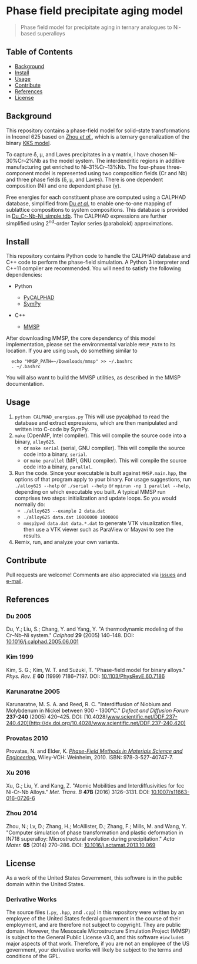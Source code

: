 # Phase field precipitate aging model

> Phase field model for precipitate aging in ternary analogues to Ni-based superalloys



## Table of Contents

- [Background](#background)
- [Install](#install)
- [Usage](#usage)
- [Contribute](#contribute)
- [References](#references)
- [License](#license)



## Background

This repository contains a phase-field model for solid-state transformations in
Inconel 625 based on [Zhou *et al.*](#zhou-2014), which is a ternary generalization
of the binary [KKS model](#kim-1999).

To capture δ, μ, and Laves precipitates in a γ matrix, I have
chosen Ni–30%Cr–2%Nb as the model system. The interdendritic regions in
additive manufacturing get enriched to Ni–31%Cr–13%Nb.
The four-phase three-component model is represented using two composition fields
(Cr and Nb) and three phase fields (δ, μ, and Laves). There is one
dependent composition (Ni) and one dependent phase (γ).

Free energies for each constituent phase are computed using a CALPHAD database,
simplified from [Du *et al.*](#du-2005) to enable one-to-one mapping of sublattice
compositions to system compositions. This database is provided in
[Du_Cr-Nb-Ni_simple.tdb](Du_Cr-Nb-Ni_simple.tdb). The CALPHAD expressions are
further simplified using 2<sup>nd</sup>-order Taylor series (paraboloid)
approximations.



## Install

This repository contains Python code to handle the CALPHAD database and C++
code to perform the phase-field simulation. A Python 3 interpreter and C++11
compiler are recommended. You will need to satisfy the following dependencies:

- Python
  - [PyCALPHAD](http://pycalphad.readthedocs.io/en/latest/)
  - [SymPy](http://www.sympy.org/en/index.html)

- C++
  - [MMSP](https://github.com/mesoscale/mmsp)
  
After downloading MMSP, the core dependency of this model implementation,
please set the environmental variable ```MMSP_PATH``` to its location. If
you are using ```bash```, do something similar to

```
  echo "MMSP_PATH=~/Downloads/mmsp" >> ~/.bashrc
  . ~/.bashrc
```

You will also want to build the MMSP utilities,
as described in the MMSP documentation.



## Usage

1. ```python CALPHAD_energies.py```
   This will use pycalphad to read the database and extract expressions,
   which are then manipulated and written into C-code by SymPy.
2. ```make``` (OpenMP, Intel compiler).
   This will compile the source code into a binary, ```alloy625```.
   - or ```make serial``` (serial, GNU compiler).
     This will compile the source code into a binary, ```serial```.
   - or ```make parallel``` (MPI, GNU compiler).
     This will compile the source code into a binary, ```parallel```.
3. Run the code. Since your executable is built against ```MMSP.main.hpp```,
   the options of that program apply to your binary. For usage suggestions,
   run ```./alloy625 --help``` or ```./serial --help``` or
   ```mpirun -np 1 parallel --help```, depending on which executable you built.
   A typical MMSP run comprises two steps: initialization and update loops.
   So you would normally do:
   - ```./alloy625 --example 2 data.dat```
   - ```./alloy625 data.dat 10000000 1000000```
   - ```mmsp2pvd data.dat data.*.dat``` to generate VTK visualization files,
     then use a VTK viewer such as ParaView or Mayavi to see the results.
4. Remix, run, and analyze your own variants.



## Contribute

Pull requests are welcome! Comments are also appreciated via [issues](https://github.com/usnistgov/phasefield-precipitate-aging/issues) and [e-mail](mailto:trevor.keller@nist.gov).



## References

### Du 2005

  Du, Y.; Liu, S.; Chang, Y. and Yang, Y.
  "A thermodynamic modeling of the Cr–Nb–Ni system."
  *Calphad* **29** (2005) 140–148.
  DOI: [10.1016/j.calphad.2005.06.001](http://dx.doi.org/10.1016/j.calphad.2005.06.001)

### Kim 1999

  Kim, S. G.; Kim, W. T. and Suzuki, T.
  "Phase-field model for binary alloys."
  *Phys. Rev. E* **60** (1999) 7186–7197.
  DOI: [10.1103/PhysRevE.60.7186](http://dx.doi.org/10.1103/PhysRevE.60.7186)

### Karunaratne 2005

  Karunaratne, M. S. A. and Reed, R. C.
  "Interdiffusion of Niobium and Molybdenum in Nickel between 900 - 1300&deg;C."
  *Defect and Diffusion Forum* **237-240** (2005) 420–425.
  DOI: [10.4028/www.scientific.net/DDF.237-240.420](http://dx.doi.org/10.4028/www.scientific.net/DDF.237-240.420)

### Provatas 2010

  Provatas, N. and Elder, K.
  [*Phase-Field Methods in Materials Science and Engineering.*](http://www.wiley.com/WileyCDA/WileyTitle/productCd-3527407472.html)
  Wiley-VCH: Weinheim, 2010.
  ISBN: 978-3-527-40747-7.

### Xu 2016

  Xu, G.; Liu, Y. and Kang, Z.
  "Atomic Mobilities and Interdiffusivities for fcc Ni-Cr-Nb Alloys."
  *Met. Trans. B* **47B** (2016) 3126–3131.
  DOI: [10.1007/s11663-016-0726-6](http://dx.doi.org/10.1007/s11663-016-0726-6)

### Zhou 2014

  Zhou, N.; Lv, D.; Zhang, H.; McAllister, D.; Zhang, F.; Mills, M. and Wang, Y.
  "Computer simulation of phase transformation and plastic deformation in IN718 superalloy: Microstructural evolution during precipitation."
  *Acta Mater.* **65** (2014) 270–286.
  DOI: [10.1016/j.actamat.2013.10.069](http://dx.doi.org/10.1016/j.actamat.2013.10.069)



## License

As a work of the United States Government, this software is in the public domain within the United States.



### Derivative Works

The source files (```.py```, ```.hpp```, and ```.cpp```) in this repository were
written by an employee of the United States federal government in the course of
their employment, and are therefore not subject to copyright. They are public
domain. However, the Mesoscale Microstructure Simulation Project (MMSP) is subject
to the General Public License v3.0, and this software ```#include```s major
aspects of that work. Therefore, if you are not an employee of the US government,
your derivative works will likely be subject to the terms and conditions of the GPL.
